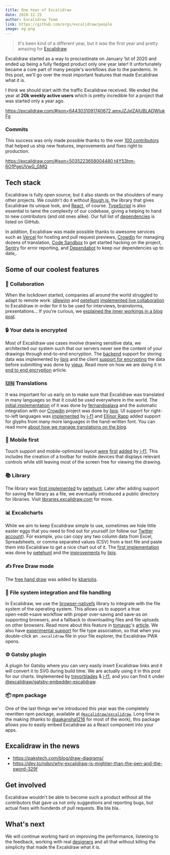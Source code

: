 ```yaml
---
title: One Year of Excalidraw
date: 2020-12-25
author: Excalidraw Team
link: https://github.com/orgs/excalidraw/people
image: og.png
---
```


> It's been kind of a different year, but it was the first year and pretty amazing for [Excalidraw](https://excalidraw.com).

<!-- end -->

Excalidraw started as a way to procrastinate on January 1st of 2020 and ended up being a fully fledged product only one year later! It unfortunately became a core part of many people's workflows due to the pandemic. In this post, we'll go over the most important features that made Excalidraw what it is.

I think we should start with the traffic Excalidraw received. We ended the year at **20k weekly active users** which is pretty incredible for a project that was started only a year ago.

https://excalidraw.com/#json=6443031091740672,amxJZJxlZAlUBLADWIukFg

### Commits

This success was only made possible thanks to the over [100 contributors](https://github.com/excalidraw/excalidraw/graphs/contributors) that helped us ship new features, improvements and fixes right to production.

https://excalidraw.com/#json=5035223658004480,t4Y53hm-6O1PgeUVwG_GMQ

## Tech stack

Excalidraw is fully open source, but it also stands on the shoulders of many other projects. We couldn't do it without [Rough.js](https://github.com/rough-stuff/rough), the library that gives Excalidraw its unique look, and [React](https://github.com/facebook/react), of course. [TypeScript](https://github.com/microsoft/TypeScript) is also essential to tame the complexity of our codebase, giving a helping to hand to new contributors (and old ones alike). Our full list of [dependencies](https://github.com/excalidraw/excalidraw/network/dependencies) is listed on GitHub.

In addition, Excalidraw was made possible thanks to awesome services such as [Vercel](https://vercel.com/) for hosting and pull request previews, [Crowdin](https://crowdin.com/project/excalidraw) for managing dozens of translation, [Code Sandbox](https://codesandbox.io/) to get started hacking on the project, [Sentry](https://sentry.io/) for error reporting, and [Dependabot](https://github.blog/2020-06-01-keep-all-your-packages-up-to-date-with-dependabot/) to keep our dependencies up to date,.

## Some of our coolest features

### 🤝 Collaboration

When the lockdown started, companies all around the world struggled to adapt to remote work. [idlewinn](https://github.com/idlewinn) and [petehunt](https://github.com/petehunt) [implemented live collaboration](https://github.com/excalidraw/excalidraw/pull/879) to Excalidraw in order for it to be used for interviews, brainstorms, presentations... If you're curious, we [explained the inner workings in a blog post](/building-excalidraw-p2p-collaboration-feature/).

### 🔒 Your data is encrypted

Most of Excalidraw use cases involve drawing sensitive data, we architected our system such that our servers never see the content of your drawings through end-to-end encryption. The [backend](https://github.com/excalidraw/excalidraw-json) support for storing data was implemented by [lipis](https://github.com/lipis) and the client [support for encrypting](https://github.com/excalidraw/excalidraw/pull/642) the data before submitting was done by [vjeux](https://github.com/vjeux). Read more on how we are doing it in [end to end encryption](/end-to-end-encryption/) article.

### 🇺🇳 Translations

It was important for us early on to make sure that Excalidraw was translated in many languages so that it could be used everywhere in the world. The [initial implementation](https://github.com/excalidraw/excalidraw/pull/638) of it was done by [fernandoalava](https://github.com/fernandoalava) and the automatic integration with our [Crowdin](https://crowdin.com/project/excalidraw) project was done by [lipis](https://github.com/lipis). UI support for right-to-left languages was [implemented](https://github.com/excalidraw/excalidraw/pull/1154) by [j-f1](https://github.com/j-f1) and [Ellinor Rapp](https://www.myfonts.com/newsletters/cc/200712.html) added support for glyphs from many more languages in the hand-written font. You can read more [about how we manage translations on the blog](/enabling-translations/).

### 📱 Mobile first

Touch support and mobile-optimized layout [were](https://github.com/excalidraw/excalidraw/pull/787) [first](https://github.com/excalidraw/excalidraw/pull/788) [added](https://github.com/excalidraw/excalidraw/pull/790) by [j-f1](https://github.com/j-f1). This includes the creation of a toolbar for mobile devices that displays relevant controls while still leaving most of the screen free for viewing the drawing.

### 📚 Library

The library was [first implemented](https://github.com/excalidraw/excalidraw/pull/1787) by [petehunt](https://github.com/petehunt). Later after adding support for saving the library as a file, we eventually introduced a public directory for libraries. Visit [libraries.excalidraw.com](https://libraries.excalidraw.com) for more.

### 📊 Excalicharts

While we aim to keep Excalidraw simple to use, sometimes we hide little easter eggs that you need to find out for yourself (or follow our [Twitter account](https://twitter.com/excalidraw)). For example, you can copy any two column data from Excel, Spreadsheets, or comma separated values (CSV) from a text file and paste them into Excalidraw to get a nice chart out of it. The [first implementation](https://github.com/excalidraw/excalidraw/pull/1723) was done by [petehunt](https://github.com/petehunt) and the [improvements](https://github.com/excalidraw/excalidraw/pull/2495) by [lipis](https://github.com/lipis).

### ✍️ Free Draw mode

The [free hand draw](https://github.com/excalidraw/excalidraw/pull/1570) was added by [kbariotis](https://github.com/kbariotis).

### 💾 File system integration and file handling

In Excalidraw, we use the [browser-nativefs](https://github.com/GoogleChromeLabs/browser-nativefs) library to integrate with the file system of the operating system. This allows us to support a true open→edit→save workflow with proper over-saving and save-as on supporting browsers, and a fallback to downloading files and file uploads on other browsers. Read more about this feature in [tomayac](https://github.com/tomayac)'s [article](/browser-nativefs/). We also have [experimental support](https://web.dev/file-handling/#demo) for file type association, so that when you double-click an `.excalidraw` file in your file explorer, the Excalidraw PWA opens.

### ⚙️ Gatsby plugin

A plugin for Gatsby where you can very easily insert Excalidraw links and it will convert it to SVG during build time. We are actually using it in this post for our charts. Implemented by [trevorblades](https://github.com/trevorblades) & [j-f1](https://github.com/j-f1), and you can find it under [@excalidraw/gatsby-embedder-excalidraw](https://github.com/excalidraw/gatsby-embedder-excalidraw).

### 📦 npm package

One of the last things we've introduced this year was the completely rewritten npm package, available at [`@excalidraw/excalidraw`](https://www.npmjs.com/package/@excalidraw/excalidraw). Long time in the making (thanks to [@aakansha1216](https://twitter.com/aakansha1216) for most of the work), this package allows you to easily embed Excalidraw as a React component into your apps.

## Excalidraw in the news

- https://pakstech.com/blog/draw-diagrams/
- https://dev.to/ndsn/why-excalidraw-is-mightier-than-the-pen-and-the-sword-329f

## Get involved

Excalidraw wouldn't be able to become such a product without all the contributors that gave us not only suggestions and reporting bugs, but actual fixes with hunderds of pull requests. Bla bla bla..

## What's next

We will continue working hard on improving the performance, listening to the feedback, working with real [designers](https://github.com/excalidraw/excalidraw/issues/2506) and all that without killing the simplicity that made the Excalidraw what it is.
